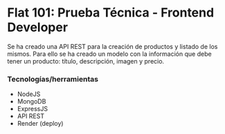 # Flat 101: Prueba Técnica - Frontend Developer

Se ha creado una API REST para la creación de productos y listado de los mismos. Para ello se ha creado un modelo con la información que debe tener un producto: título, descripción, imagen y precio.

### Tecnologías/herramientas
* NodeJS
* MongoDB
* ExpressJS
* API REST
* Render (deploy)
